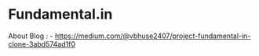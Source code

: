 # Fundamental.in

About Blog : - https://medium.com/@vbhuse2407/project-fundamental-in-clone-3abd574ad1f0
